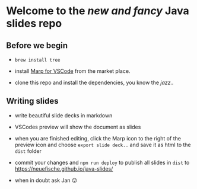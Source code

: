 # Welcome to the _new and fancy_ Java slides repo

## Before we begin

-   `brew install tree`

-   install [Marp for VSCode](https://marketplace.visualstudio.com/items?itemName=marp-team.marp-vscode) from the market place.

-   clone this repo and install the dependencies, you know the _jazz.._

## Writing slides

-   write beautiful slide decks in markdown

-   VSCodes preview will show the document as slides

-   when you are finished editing, click the Marp icon to the right of the preview icon and choose `export slide deck..` and save it as html to the `dist` folder

-   commit your changes and `npm run deploy` to publish all slides in `dist` to https://neuefische.github.io/java-slides/

-   when in doubt ask Jan 😜
